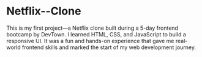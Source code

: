# Netflix--Clone
This is my first project—a Netflix clone built during a 5-day frontend bootcamp by DevTown. I learned HTML, CSS, and JavaScript to build a responsive UI. It was a fun and hands-on experience that gave me real-world frontend skills and marked the start of my web development journey.
